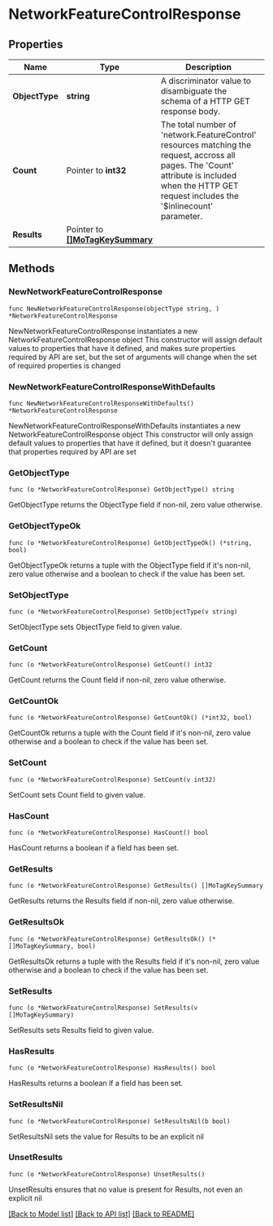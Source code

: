 # NetworkFeatureControlResponse

## Properties

Name | Type | Description | Notes
------------ | ------------- | ------------- | -------------
**ObjectType** | **string** | A discriminator value to disambiguate the schema of a HTTP GET response body. | 
**Count** | Pointer to **int32** | The total number of &#39;network.FeatureControl&#39; resources matching the request, accross all pages. The &#39;Count&#39; attribute is included when the HTTP GET request includes the &#39;$inlinecount&#39; parameter. | [optional] 
**Results** | Pointer to [**[]MoTagKeySummary**](MoTagKeySummary.md) |  | [optional] 

## Methods

### NewNetworkFeatureControlResponse

`func NewNetworkFeatureControlResponse(objectType string, ) *NetworkFeatureControlResponse`

NewNetworkFeatureControlResponse instantiates a new NetworkFeatureControlResponse object
This constructor will assign default values to properties that have it defined,
and makes sure properties required by API are set, but the set of arguments
will change when the set of required properties is changed

### NewNetworkFeatureControlResponseWithDefaults

`func NewNetworkFeatureControlResponseWithDefaults() *NetworkFeatureControlResponse`

NewNetworkFeatureControlResponseWithDefaults instantiates a new NetworkFeatureControlResponse object
This constructor will only assign default values to properties that have it defined,
but it doesn't guarantee that properties required by API are set

### GetObjectType

`func (o *NetworkFeatureControlResponse) GetObjectType() string`

GetObjectType returns the ObjectType field if non-nil, zero value otherwise.

### GetObjectTypeOk

`func (o *NetworkFeatureControlResponse) GetObjectTypeOk() (*string, bool)`

GetObjectTypeOk returns a tuple with the ObjectType field if it's non-nil, zero value otherwise
and a boolean to check if the value has been set.

### SetObjectType

`func (o *NetworkFeatureControlResponse) SetObjectType(v string)`

SetObjectType sets ObjectType field to given value.


### GetCount

`func (o *NetworkFeatureControlResponse) GetCount() int32`

GetCount returns the Count field if non-nil, zero value otherwise.

### GetCountOk

`func (o *NetworkFeatureControlResponse) GetCountOk() (*int32, bool)`

GetCountOk returns a tuple with the Count field if it's non-nil, zero value otherwise
and a boolean to check if the value has been set.

### SetCount

`func (o *NetworkFeatureControlResponse) SetCount(v int32)`

SetCount sets Count field to given value.

### HasCount

`func (o *NetworkFeatureControlResponse) HasCount() bool`

HasCount returns a boolean if a field has been set.

### GetResults

`func (o *NetworkFeatureControlResponse) GetResults() []MoTagKeySummary`

GetResults returns the Results field if non-nil, zero value otherwise.

### GetResultsOk

`func (o *NetworkFeatureControlResponse) GetResultsOk() (*[]MoTagKeySummary, bool)`

GetResultsOk returns a tuple with the Results field if it's non-nil, zero value otherwise
and a boolean to check if the value has been set.

### SetResults

`func (o *NetworkFeatureControlResponse) SetResults(v []MoTagKeySummary)`

SetResults sets Results field to given value.

### HasResults

`func (o *NetworkFeatureControlResponse) HasResults() bool`

HasResults returns a boolean if a field has been set.

### SetResultsNil

`func (o *NetworkFeatureControlResponse) SetResultsNil(b bool)`

 SetResultsNil sets the value for Results to be an explicit nil

### UnsetResults
`func (o *NetworkFeatureControlResponse) UnsetResults()`

UnsetResults ensures that no value is present for Results, not even an explicit nil

[[Back to Model list]](../README.md#documentation-for-models) [[Back to API list]](../README.md#documentation-for-api-endpoints) [[Back to README]](../README.md)


